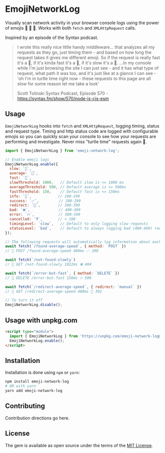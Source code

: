 # EmojiNetworkLog

Visually scan network activity in your browser console logs using the power of emojis 🐢 🐇 🚀. Works with both `fetch` and `XMLHttpRequest` calls.

Inspired by an episode of the Syntax podcast.

> I wrote this really nice little handy middleware... that analyzes all my requests as they go, just timing them - and based on how long the request takes it gives me different emoji. So if the request is really fast it's a 🚀, if it's kinda fast it's a 🐇, if it's slow it's a 🐢. ...In my console while I'm just browsing the site I can just see - and it has what type of request, what path it was too, and it's just like at a glance I can see - 'oh I'm in turtle time right now - these requests to this page are all slow for some reason let me take a look'
>
> Scott Tolinski
> Syntax Podcast, Episode 570 - https://syntax.fm/show/570/node-js-cjs-esm

## Usage

`EmojiNetworkLog` hooks into `fetch` and `XMLHttpRequest`, logging timing, status and request type. Timing and http status code are logged with configurable emojis so you can quickly scan your console to see how your requests are performing and investigate. Never miss "turtle time" requests again 🐢.

```js
import { EmojiNetworkLog } from 'emoji-network-log';

// Enable emoji logs
EmojiNetworkLog.enable({
  slow: `🐢`,
  average: `🐇`,
  fast: `🚀`,
  slowThreshold: 1000,   // Default slow is <= 1000 ms
  averageThreshold: 500, // Default average is <= 500ms
  fastThreshold: 150,    // Default fast is <= 150ms
  info: `🧠`,            // 100-199
  success: `✅`,         // 200-299
  redirect: `🔁`,        // 300-399
  bad: `❌`,             // 400-499
  error: `🔥`,           // 500-599
  cancelled: `❓`,       // < 100
  timingLevel: `slow`,   // Default to only logging slow requests
  statusLevel: `bad`,    // Default to always logging bad (400-499) requests
});

// The following requests will automatically log information about each request for quick scanning
await fetch(`/found-average-speed`, { method: `POST` })
// 🐇 POST /found-average-speed 400ms ✅ 200

await fetch(`/not-found-slowly`)
// 🐢 GET /not-found-slowly 1022ms ❌ 404

await fetch(`/error-but-fast`, { method: `DELETE` })
// 🚀 DELETE /error-but-fast 150ms 🔥 500

await fetch(`/redirect-average-speed`, { redirect: `manual` })
// 🐇 GET /redirect-average-speed 400ms 🔁 302

// To turn it off
EmojiNetworkLog.disable();
```

## Usage with unpkg.com

```html
<script type="module">
  import { EmojiNetworkLog } from 'https://unpkg.com/emoji-network-log@0.2.3/index.js';
  EmojiNetworkLog.enable();
</script>
```

## Installation
Installation is done using `npm` or `yarn`:

```bash
npm install emoji-network-log
# OR with yarn
yarn add emoji-network-log
```

## Contributing
Contribution directions go here.

## License
The gem is available as open source under the terms of the [MIT License](https://opensource.org/licenses/MIT).
